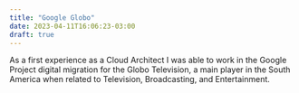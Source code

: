 ```yaml
---
title: "Google Globo"
date: 2023-04-11T16:06:23-03:00
draft: true
---
```

As a first experience as a Cloud Architect I was able to work in the Google Project digital migration for the Globo Television, a main player in the South America when related to Television, Broadcasting, and Entertainment. 

